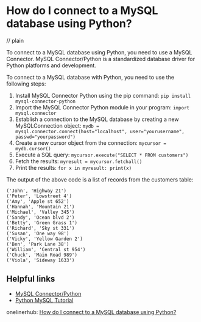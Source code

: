 # How do I connect to a MySQL database using Python?
// plain

To connect to a MySQL database using Python, you need to use a MySQL Connector. MySQL Connector/Python is a standardized database driver for Python platforms and development.

To connect to a MySQL database with Python, you need to use the following steps:

1. Install MySQL Connector Python using the pip command: ```pip install mysql-connector-python```
2. Import the MySQL Connector Python module in your program: ```import mysql.connector```
3. Establish a connection to the MySQL database by creating a new MySQLConnection object: ```mydb = mysql.connector.connect(host="localhost", user="yourusername", passwd="yourpassword")```
4. Create a new cursor object from the connection: ```mycursor = mydb.cursor()```
5. Execute a SQL query: ```mycursor.execute("SELECT * FROM customers")```
6. Fetch the results: ```myresult = mycursor.fetchall()```
7. Print the results: ```for x in myresult: print(x)```

The output of the above code is a list of records from the customers table:

```
('John', 'Highway 21')
('Peter', 'Lowstreet 4')
('Amy', 'Apple st 652')
('Hannah', 'Mountain 21')
('Michael', 'Valley 345')
('Sandy', 'Ocean blvd 2')
('Betty', 'Green Grass 1')
('Richard', 'Sky st 331')
('Susan', 'One way 98')
('Vicky', 'Yellow Garden 2')
('Ben', 'Park Lane 38')
('William', 'Central st 954')
('Chuck', 'Main Road 989')
('Viola', 'Sideway 1633')
```

## Helpful links
- [MySQL Connector/Python](https://dev.mysql.com/doc/connector-python/en/)
- [Python MySQL Tutorial](https://pynative.com/python-mysql-tutorial/)

onelinerhub: [How do I connect to a MySQL database using Python?](https://onelinerhub.com/python-mysql/how-do-i-connect-to-a-mysql-database-using-python)